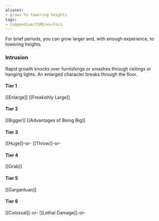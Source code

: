 ```yaml
---
aliases:
- grows to towering heights
tags:
- Compendium/CSRD/en/Foci
---
```


For brief periods, you can grow larger and, with enough experience, to towering heights.
 ### Intrusion
Rapid growth knocks over furnishings or smashes through ceilings or hanging lights. An enlarged character breaks through the floor.

#### Tier 1
[[Enlarge]]
[[Freakishly Large]]
#### Tier 2
[[Bigger]]
[[Advantages of Being Big]]
#### Tier 3
[[Huge]]-or-
[[Throw]]-or-
#### Tier 4
[[Grab]]
#### Tier 5
[[Gargantuan]]
#### Tier 6
[[Colossal]]-or-
[[Lethal Damage]]-or-
